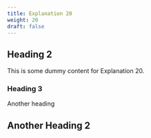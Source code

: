 ```yaml
---
title: Explanation 20
weight: 20
draft: false
---
```


## Heading 2

This is some dummy content for Explanation 20.

### Heading 3

Another heading

## Another Heading 2

